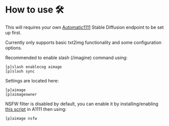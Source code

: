 # How to use 🛠️

This will requires your own [Automatic1111](https://github.com/AUTOMATIC1111/stable-diffusion-webui) Stable Diffusion endpoint to be set up first.

Currently only supports basic txt2img functionality and some configuration options.

Recommended to enable slash (/imagine) command using:
```
[p]slash enablecog aimage
[p]slash sync
```

Settings are located here:
```
[p]aimage
[p]aimageowner
```

NSFW filter is disabled by default, you can enable it by installing/enabling [this script](https://github.com/IOMisaka/sdapi-scripts) in A1111 then using:
```
[p]aimage nsfw
```